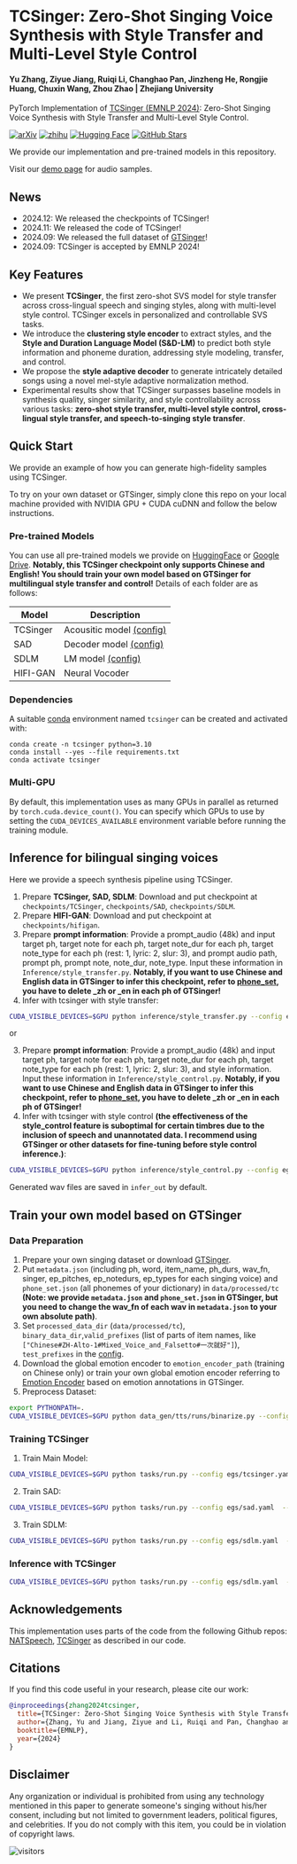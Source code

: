 # TCSinger: Zero-Shot Singing Voice Synthesis with Style Transfer and Multi-Level Style Control

#### Yu Zhang, Ziyue Jiang, Ruiqi Li, Changhao Pan, Jinzheng He, Rongjie Huang, Chuxin Wang, Zhou Zhao | Zhejiang University

PyTorch Implementation of [TCSinger (EMNLP 2024)](https://aclanthology.org/2024.emnlp-main.117/): Zero-Shot Singing Voice Synthesis with Style Transfer and Multi-Level Style Control.

[![arXiv](https://img.shields.io/badge/arXiv-Paper-<COLOR>.svg)](https://arxiv.org/abs/2409.15977)
[![zhihu](https://img.shields.io/badge/-知乎-000000?logo=zhihu&logoColor=0084FF)](https://zhuanlan.zhihu.com/p/777601485)
[![Hugging Face](https://img.shields.io/badge/%F0%9F%A4%97%20Hugging%20Face-blue?label=Model)](https://huggingface.co/AaronZ345/TCSinger)
[![GitHub Stars](https://img.shields.io/github/stars/AaronZ345/TCSinger?style=social)](https://github.com/AaronZ345/TCSinger)

We provide our implementation and pre-trained models in this repository.

Visit our [demo page](https://aaronz345.github.io/TCSingerDemo/) for audio samples.

## News
- 2024.12: We released the checkpoints of TCSinger!
- 2024.11: We released the code of TCSinger!
- 2024.09: We released the full dataset of [GTSinger](https://github.com/GTSinger)!
- 2024.09: TCSinger is accepted by EMNLP 2024!

## Key Features
- We present **TCSinger**, the first zero-shot SVS model for style transfer across cross-lingual speech and singing styles, along with multi-level style control. TCSinger excels in personalized and controllable SVS tasks.
- We introduce the **clustering style encoder** to extract styles, and the **Style and Duration Language Model (S&D-LM)** to predict both style information and phoneme duration, addressing style modeling, transfer, and control.
- We propose the **style adaptive decoder** to generate intricately detailed songs using a novel mel-style adaptive normalization method.
- Experimental results show that TCSinger surpasses baseline models in synthesis quality, singer similarity, and style controllability across various tasks: **zero-shot style transfer, multi-level style control, cross-lingual style transfer, and speech-to-singing style transfer**.

## Quick Start
We provide an example of how you can generate high-fidelity samples using TCSinger.

To try on your own dataset or GTSinger, simply clone this repo on your local machine provided with NVIDIA GPU + CUDA cuDNN and follow the below instructions.

### Pre-trained Models
You can use all pre-trained models we provide on [HuggingFace](https://huggingface.co/AaronZ345/TCSinger) or [Google Drive](https://drive.google.com/drive/folders/1t57KKccSMGkrJhCRRCTo6XoXhCmZHFxl?usp=drive_link). **Notably, this TCSinger checkpoint only supports Chinese and English! You should train your own model based on GTSinger for multilingual style transfer and control!** Details of each folder are as follows:

| Model       |  Description                                                              | 
|-------------|--------------------------------------------------------------------------|
| TCSinger |  Acousitic model [(config)](./egs/tcsinger.yaml) |
| SAD |  Decoder model [(config)](./egs/sad.yaml) |
| SDLM |  LM model [(config)](./egs/sdlm.yaml) |
| HIFI-GAN    |  Neural Vocoder               |

### Dependencies

A suitable [conda](https://conda.io/) environment named `tcsinger` can be created
and activated with:

```
conda create -n tcsinger python=3.10
conda install --yes --file requirements.txt
conda activate tcsinger
```

### Multi-GPU

By default, this implementation uses as many GPUs in parallel as returned by `torch.cuda.device_count()`. 
You can specify which GPUs to use by setting the `CUDA_DEVICES_AVAILABLE` environment variable before running the training module.

## Inference for bilingual singing voices

Here we provide a speech synthesis pipeline using TCSinger.

1. Prepare **TCSinger, SAD, SDLM**: Download and put checkpoint at `checkpoints/TCSinger`, `checkpoints/SAD`, `checkpoints/SDLM`.
2. Prepare **HIFI-GAN**: Download and put checkpoint at `checkpoints/hifigan`.
3. Prepare **prompt information**: Provide a prompt_audio (48k) and input target ph, target note for each ph, target note_dur for each ph, target note_type for each ph (rest: 1, lyric: 2, slur: 3), and prompt audio path, prompt ph, prompt note, note_dur, note_type. Input these information in `Inference/style_transfer.py`. **Notably, if you want to use Chinese and English data in GTSinger to infer this checkpoint, refer to [phone_set](./ZHEN_checkpoint_phone_set.json), you have to delete _zh or _en in each ph of GTSinger!**
4. Infer with tcsinger with style transfer:

```bash
CUDA_VISIBLE_DEVICES=$GPU python inference/style_transfer.py --config egs/sdlm.yaml  --exp_name checkpoints/SDLM
```

or 

3. Prepare **prompt information**: Provide a prompt_audio (48k) and input target ph, target note for each ph, target note_dur for each ph, target note_type for each ph (rest: 1, lyric: 2, slur: 3), and style information. Input these information in `Inference/style_control.py`. **Notably, if you want to use Chinese and English data in GTSinger to infer this checkpoint, refer to [phone_set](./ZHEN_checkpoint_phone_set.json), you have to delete _zh or _en in each ph of GTSinger!**
4. Infer with tcsinger with style control **(the effectiveness of the style_control feature is suboptimal for certain timbres due to the inclusion of speech and unannotated data. I recommend using GTSinger or other datasets for fine-tuning before style control inference.)**:

```bash
CUDA_VISIBLE_DEVICES=$GPU python inference/style_control.py --config egs/sdlm.yaml  --exp_name checkpoints/SDLM
```

Generated wav files are saved in `infer_out` by default.<br>

## Train your own model based on GTSinger

### Data Preparation 

1. Prepare your own singing dataset or download [GTSinger](https://github.com/GTSinger/GTSinger).
2. Put `metadata.json` (including ph, word, item_name, ph_durs, wav_fn, singer, ep_pitches, ep_notedurs, ep_types for each singing voice) and `phone_set.json` (all phonemes of your dictionary) in `data/processed/tc` **(Note: we provide `metadata.json` and `phone_set.json` in GTSinger, but you need to change the wav_fn of each wav in `metadata.json` to your own absolute path)**.
3. Set `processed_data_dir` (`data/processed/tc`), `binary_data_dir`,`valid_prefixes` (list of parts of item names, like `["Chinese#ZH-Alto-1#Mixed_Voice_and_Falsetto#一次就好"]`), `test_prefixes` in the [config](./egs/TCSinger.yaml).
4. Download the global emotion encoder to `emotion_encoder_path` (training on Chinese only) or train your own global emotion encoder referring to [Emotion Encoder](https://github.com/Rongjiehuang/GenerSpeech/tree/encoder) based on emotion annotations in GTSinger. 
5. Preprocess Dataset: 

```bash
export PYTHONPATH=.
CUDA_VISIBLE_DEVICES=$GPU python data_gen/tts/runs/binarize.py --config egs/TCSinger.yaml
```

### Training TCSinger

1. Train Main Model:
```bash
CUDA_VISIBLE_DEVICES=$GPU python tasks/run.py --config egs/tcsinger.yaml  --exp_name TCSinger --reset
```
2. Train SAD:
```bash
CUDA_VISIBLE_DEVICES=$GPU python tasks/run.py --config egs/sad.yaml  --exp_name SAD --reset
```
3. Train SDLM:
```bash
CUDA_VISIBLE_DEVICES=$GPU python tasks/run.py --config egs/sdlm.yaml  --exp_name SDLM --reset
```

### Inference with TCSinger

```bash
CUDA_VISIBLE_DEVICES=$GPU python tasks/run.py --config egs/sdlm.yaml  --exp_name SDLM --infer
```

## Acknowledgements

This implementation uses parts of the code from the following Github repos:
[NATSpeech](https://github.com/NATSpeech/NATSpeech),
[TCSinger](https://github.com/AaronZ345/TCSinger)
as described in our code.

## Citations ##

If you find this code useful in your research, please cite our work:
```bib
@inproceedings{zhang2024tcsinger,
  title={TCSinger: Zero-Shot Singing Voice Synthesis with Style Transfer and Multi-Level Style Control},
  author={Zhang, Yu and Jiang, Ziyue and Li, Ruiqi and Pan, Changhao and He, Jinzheng and Huang, Rongjie and Wang, Chuxin and Zhao, Zhou},
  booktitle={EMNLP},
  year={2024}
}
```

## Disclaimer ##

Any organization or individual is prohibited from using any technology mentioned in this paper to generate someone's singing without his/her consent, including but not limited to government leaders, political figures, and celebrities. If you do not comply with this item, you could be in violation of copyright laws.

 ![visitors](https://visitor-badge.laobi.icu/badge?page_id=AaronZ345/TCSinger)
